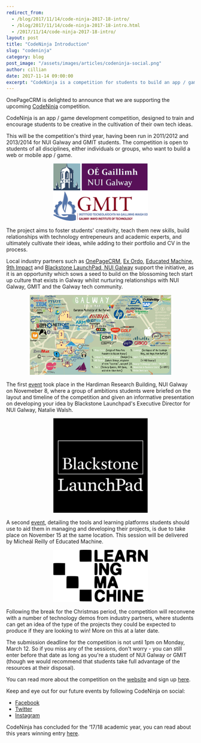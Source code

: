 ```yaml
---
redirect_from:
  - /blog/2017/11/14/code-ninja-2017-18-intro/
  - /blog/2017/11/14/code-ninja-2017-18-intro.html
  - /2017/11/14/code-ninja-2017-18-intro/
layout: post
title: "CodeNinja Introduction"
slug: "codeninja"
category: blog
post_image: "/assets/images/articles/codeninja-social.png"
author: cillian
date: 2017-11-14 09:00:00
excerpt: "CodeNinja is a competition for students to build an app / game"
---
```


OnePageCRM is delighted to announce that we are supporting the upcoming <a href="http://codeninja.ie" target="_blank">CodeNinja</a> competition. 

CodeNinja is an app / game development competition, designed to train and encourage students to be creative in the cultivation of their own tech ideas.

This will be the competition's third year, having been run in 2011/2012 and 2013/2014 for NUI Galway and GMIT students. The competition is open to students of all disciplines, either individuals or groups, who want to build a web or mobile app / game.

<div style="text-align: center">
    <img src="/assets/images/codeninja/nuig.png" alt="Codeninja nuig" class="img-responsive"
     style="width: 50%" /><br />
</div>

<div style="text-align: center">
    <img src="/assets/images/codeninja/gmit.png" alt="Codeninja gmit"  class="img-responsive"
     style="width: 50%" /><br />
</div>

The project aims to foster students' creativity, teach them new skills, build relationships with technology entrepeneurs and academic experts, and ultimately cultivate their ideas, while adding to their portfolio and CV in the process.

Local industry partners such as <a href="https://www.onepagecrm.com" target="_blank">OnePageCRM</a>, <a href="https://www.exordo.com" target="_blank">Ex Ordo</a>, <a href="https://educatedmachine.com" target="_blank">Educated Machine</a>, <a href="http://9thimpact.com" target="_blank">9th Impact</a> and <a href="http://launchpadnuig.com" target="_blank">Blackstone LaunchPad, NUI Galway</a> support the initiative, as it is an opportunity which sows a seed to build on the blossoming tech start up culture that exists in Galway whilst nurturing relationships with NUI Galway, GMIT and the Galway tech community.

<div style="text-align: center">
    <img src="/assets/images/codeninja/galway-tech-map-2015.png" alt="code ninja" class="img-responsive"
     style="width: 75%" /><br />
</div>

The first <a href="https://www.facebook.com/events/1573550432705535" target="_blank">event</a> took place in the Hardiman Research Building, NUI Galway on Novemeber 8, where a group of ambitions students were briefed on the layout and timeline of the competition and given an informative presentation on developing your idea by Blackstone Launchpad's Executive Director for NUI Galway, Natalie Walsh. 

<div style="text-align: center">
    <img src="/assets/images/codeninja/blackstone-launchpad.png" alt="code ninja" class="img-responsive"
     style="width: 50%" /><br />
</div>

A second <a href="https://www.facebook.com/events/1547890105290234" target="_blank">event</a>, detailing the tools and learning platforms students should use to aid them in managing and developing their projects, is due to take place on November 15 at the same location. This session will be delivered by Micheál Reilly of Educated Machine.

<div style="text-align: center">
    <img src="/assets/images/codeninja/learning-machine.png" alt="code ninja" class="img-responsive"
     style="width: 50%" /><br />
</div>

Following the break for the Christmas period, the competition will reconvene with a number of technology demos from industry partners, where students can get an idea of the type of the projects they could be expected to produce if they are looking to win! More on this at a later date.

The submission deadline for the competition is not until 1pm on Monday, March 12. So if you miss any of the sessions, don't worry - you can still enter before that date as long as you're a student of NUI Galway or GMIT (though we would recommend that students take full advantage of the resources at their disposal).

You can read more about the competition on the <a href="http://codeninja.ie" target="_blank">website</a> and sign up <a href="http://codeninja.ie/#register" target="_blank">here</a>.

Keep and eye out for our future events by following CodeNinja on social:
<ul>
<li><a href="https://www.facebook.com/CodeNinjaIE" target="_blank">Facebook</a></li>
<li><a href="https://twitter.com/CodeNinjaie" target="_blank">Twitter</a></li>
<li><a href="https://www.instagram.com/codeninjaie" target="_blank">Instagram</a></li>
</ul>

CodeNinja has concluded for the ‘17/18 academic year, you can read about this years winning entry
<a href="/blog/2018/04/20/code-ninja-2017-18-results.html">here</a>.
